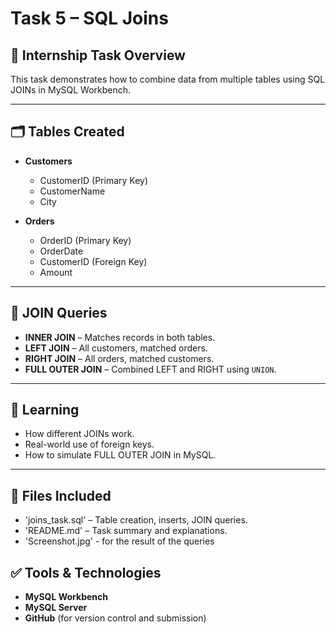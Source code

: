 # Task 5 – SQL Joins

## 📌 Internship Task Overview


This task demonstrates how to combine data from multiple tables using SQL JOINs in MySQL Workbench.

---

## 🗂 Tables Created

- **Customers**
  - CustomerID (Primary Key)
  - CustomerName
  - City

- **Orders**
  - OrderID (Primary Key)
  - OrderDate
  - CustomerID (Foreign Key)
  - Amount

---


## 🔁 JOIN Queries

- **INNER JOIN** – Matches records in both tables.
- **LEFT JOIN** – All customers, matched orders.
- **RIGHT JOIN** – All orders, matched customers.
- **FULL OUTER JOIN** – Combined LEFT and RIGHT using `UNION`.

---

## 📘 Learning

- How different JOINs work.
- Real-world use of foreign keys.
- How to simulate FULL OUTER JOIN in MySQL.

---

## 📂 Files Included

- 'joins_task.sql' – Table creation, inserts, JOIN queries.
- 'README.md' – Task summary and explanations.
- 'Screenshot.jpg' - for the result of the queries



## ✅ Tools & Technologies

- **MySQL Workbench**
- **MySQL Server**
- **GitHub** (for version control and submission)


